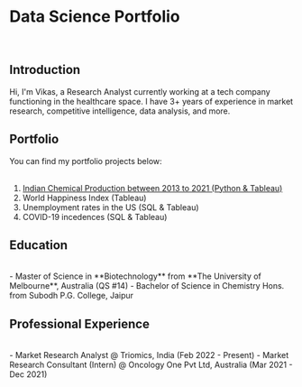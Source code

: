# Data Science Portfolio
<br>

## Introduction

Hi, I'm Vikas, a Research Analyst currently working at a tech company functioning in the healthcare space. I have 3+ years of experience in market research, competitive intelligence, data analysis, and more.

## Portfolio
You can find my portfolio projects below:  
<br>
1. [Indian Chemical Production between 2013 to 2021 (Python & Tableau)](https://vikasvyas11.github.io/MajorChemicals2013-2021.html)
2. World Happiness Index (Tableau)
3. Unemployment rates in the US (SQL & Tableau)
4. COVID-19 incedences (SQL & Tableau)

## Education
<br>
- Master of Science in **Biotechnology** from **The University of Melbourne**, Australia (QS #14)  
- Bachelor of Science in Chemistry Hons. from Subodh P.G. College, Jaipur

## Professional Experience
<br> 
- Market Research Analyst @ Triomics, India (Feb 2022 - Present)  
- Market Research Consultant (Intern) @ Oncology One Pvt Ltd, Australia (Mar 2021 - Dec 2021)
 
